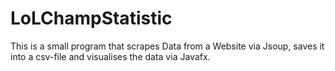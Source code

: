 # LoLChampStatistic

This is a small program that scrapes Data from a Website via Jsoup, saves it into a csv-file and visualises the data via Javafx.
